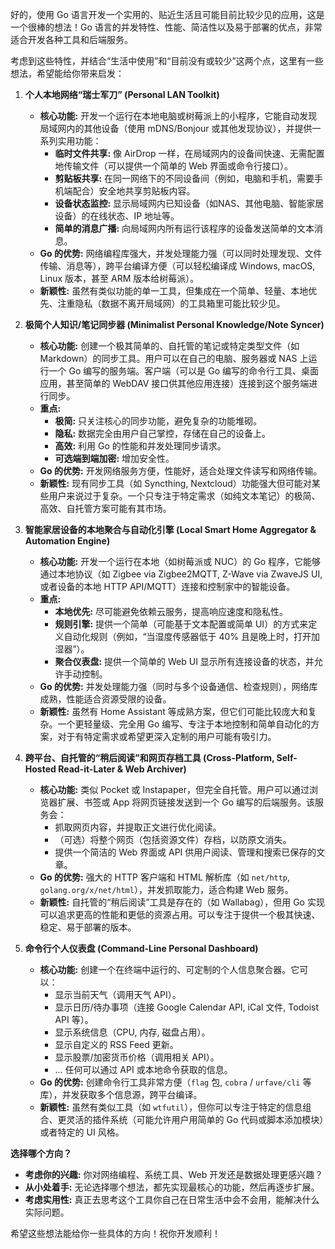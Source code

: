 
好的，使用 Go 语言开发一个实用的、贴近生活且可能目前比较少见的应用，这是一个很棒的想法！Go 语言的并发特性、性能、简洁性以及易于部署的优点，非常适合开发各种工具和后端服务。

考虑到这些特性，并结合“生活中使用”和“目前没有或较少”这两个点，这里有一些想法，希望能给你带来启发：

1. **个人本地网络“瑞士军刀” (Personal LAN Toolkit)**
    
    - **核心功能:** 开发一个运行在本地电脑或树莓派上的小程序，它能自动发现局域网内的其他设备（使用 mDNS/Bonjour 或其他发现协议），并提供一系列实用功能：
        - **临时文件共享:** 像 AirDrop 一样，在局域网内的设备间快速、无需配置地传输文件（可以提供一个简单的 Web 界面或命令行接口）。
        - **剪贴板共享:** 在同一网络下的不同设备间（例如，电脑和手机，需要手机端配合）安全地共享剪贴板内容。
        - **设备状态监控:** 显示局域网内已知设备（如NAS、其他电脑、智能家居设备）的在线状态、IP 地址等。
        - **简单的消息广播:** 向局域网内所有运行该程序的设备发送简单的文本消息。
    - **Go 的优势:** 网络编程库强大，并发处理能力强（可以同时处理发现、文件传输、消息等），跨平台编译方便（可以轻松编译成 Windows, macOS, Linux 版本，甚至 ARM 版本给树莓派）。
    - **新颖性:** 虽然有类似功能的单一工具，但集成在一个简单、轻量、本地优先、注重隐私（数据不离开局域网）的工具箱里可能比较少见。
2. **极简个人知识/笔记同步器 (Minimalist Personal Knowledge/Note Syncer)**
    
    - **核心功能:** 创建一个极其简单的、自托管的笔记或特定类型文件（如 Markdown）的同步工具。用户可以在自己的电脑、服务器或 NAS 上运行一个 Go 编写的服务端。客户端（可以是 Go 编写的命令行工具、桌面应用，甚至简单的 WebDAV 接口供其他应用连接）连接到这个服务端进行同步。
    - **重点:**
        - **极简:** 只关注核心的同步功能，避免复杂的功能堆砌。
        - **隐私:** 数据完全由用户自己掌控，存储在自己的设备上。
        - **高效:** 利用 Go 的性能和并发处理同步请求。
        - **可选端到端加密:** 增加安全性。
    - **Go 的优势:** 开发网络服务方便，性能好，适合处理文件读写和网络传输。
    - **新颖性:** 现有同步工具（如 Syncthing, Nextcloud）功能强大但可能对某些用户来说过于复杂。一个只专注于特定需求（如纯文本笔记）的极简、高效、自托管方案可能有其市场。
3. **智能家居设备的本地聚合与自动化引擎 (Local Smart Home Aggregator & Automation Engine)**
    
    - **核心功能:** 开发一个运行在本地（如树莓派或 NUC）的 Go 程序，它能够通过本地协议（如 Zigbee via Zigbee2MQTT, Z-Wave via ZwaveJS UI, 或者设备的本地 HTTP API/MQTT）连接和控制家中的智能设备。
    - **重点:**
        - **本地优先:** 尽可能避免依赖云服务，提高响应速度和隐私性。
        - **规则引擎:** 提供一个简单（可能基于文本配置或简单 UI）的方式来定义自动化规则（例如，“当湿度传感器低于 40% 且是晚上时，打开加湿器”）。
        - **聚合仪表盘:** 提供一个简单的 Web UI 显示所有连接设备的状态，并允许手动控制。
    - **Go 的优势:** 并发处理能力强（同时与多个设备通信、检查规则），网络库成熟，性能适合资源受限的设备。
    - **新颖性:** 虽然有 Home Assistant 等成熟方案，但它们可能比较庞大和复杂。一个更轻量级、完全用 Go 编写、专注于本地控制和简单自动化的方案，对于有特定需求或希望更深入定制的用户可能有吸引力。
4. **跨平台、自托管的“稍后阅读”和网页存档工具 (Cross-Platform, Self-Hosted Read-it-Later & Web Archiver)**
    
    - **核心功能:** 类似 Pocket 或 Instapaper，但完全自托管。用户可以通过浏览器扩展、书签或 App 将网页链接发送到一个 Go 编写的后端服务。该服务会：
        - 抓取网页内容，并提取正文进行优化阅读。
        - （可选）将整个网页（包括资源文件）存档，以防原文消失。
        - 提供一个简洁的 Web 界面或 API 供用户阅读、管理和搜索已保存的文章。
    - **Go 的优势:** 强大的 HTTP 客户端和 HTML 解析库（如 `net/http`, `golang.org/x/net/html`），并发抓取能力，适合构建 Web 服务。
    - **新颖性:** 自托管的“稍后阅读”工具是存在的（如 Wallabag），但用 Go 实现可以追求更高的性能和更低的资源占用。可以专注于提供一个极其快速、稳定、易于部署的版本。
5. **命令行个人仪表盘 (Command-Line Personal Dashboard)**
    
    - **核心功能:** 创建一个在终端中运行的、可定制的个人信息聚合器。它可以：
        - 显示当前天气（调用天气 API）。
        - 显示日历/待办事项（连接 Google Calendar API, iCal 文件, Todoist API 等）。
        - 显示系统信息（CPU, 内存, 磁盘占用）。
        - 显示自定义的 RSS Feed 更新。
        - 显示股票/加密货币价格（调用相关 API）。
        - ... 任何可以通过 API 或本地命令获取的信息。
    - **Go 的优势:** 创建命令行工具非常方便（`flag` 包, `cobra` / `urfave/cli` 等库），并发获取多个信息源，跨平台编译。
    - **新颖性:** 虽然有类似工具（如 `wtfutil`），但你可以专注于特定的信息组合、更灵活的插件系统（可能允许用户用简单的 Go 代码或脚本添加模块）或者特定的 UI 风格。

**选择哪个方向？**

- **考虑你的兴趣:** 你对网络编程、系统工具、Web 开发还是数据处理更感兴趣？
- **从小处着手:** 无论选择哪个想法，都先实现最核心的功能，然后再逐步扩展。
- **考虑实用性:** 真正去思考这个工具你自己在日常生活中会不会用，能解决什么实际问题。

希望这些想法能给你一些具体的方向！祝你开发顺利！
